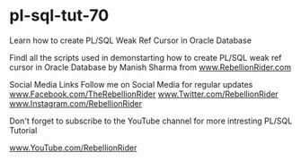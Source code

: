 # pl-sql-tut-70
Learn how to create PL/SQL Weak Ref Cursor in Oracle Database

Findl all the scripts used in demonstarting how to create PL/SQL weak ref cursor in Oracle Database 
by Manish Sharma from www.RebellionRider.com

Social Media Links
Follow me on Social Media for regular updates
    www.Facebook.com/TheRebellionRider
    www.Twitter.com/RebellionRider
    www.Instagram.com/RebellionRider


Don't forget to subscribe to the YouTube channel for more intresting PL/SQL Tutorial

www.YouTube.com/RebellionRider
